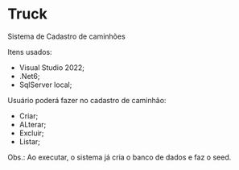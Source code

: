 # Truck
Sistema de Cadastro de caminhões

Itens usados:
* Visual Studio 2022;
* .Net6;
* SqlServer local;

Usuário poderá fazer no cadastro de caminhão:
* Criar;
* ALterar;
* Excluir;
* Listar; 

Obs.: Ao executar, o sistema já cria o banco de dados e faz o seed.
